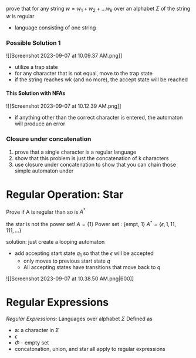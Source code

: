 prove that for any string $w=w_1+w_2+...w_k$ over an alphabet $\Sigma$ of the string $w$ is regular
- language consisting of one string
### Possible Solution 1
![[Screenshot 2023-09-07 at 10.09.37 AM.png]]
- utilize a trap state
- for any character that is not equal, move to the trap state
- if the string reaches wk (and no more), the accept state will be reached

#### This Solution with NFAs
![[Screenshot 2023-09-07 at 10.12.39 AM.png]]

- if anything other than the correct character is entered, the automaton will produce an error

### Closure under concatenation
1. prove that a single character is a regular language
2. show that this problem is just the concatenation of k characters
3. use closure under concatenation to show that you can chain those simple automaton under


# Regular Operation: Star

Prove if A is regular than so is $A^*$ 

the star is not the power set!
$A = \{1\}$
Power set : {empt, 1}
$A^* = \{\epsilon, 1, 11, 111, ...\}$


solution: just create a looping automaton
- add accepting start state $q_1$ so that the $\epsilon$ will be accepted
	- only moves to previous start state $q$
	- All accepting states have transitions that move back to $q$

![[Screenshot 2023-09-07 at 10.38.50 AM.png|600]]


# Regular Expressions
*Regular Expressions:* Languages over alphabet $\Sigma$
Defined as
- a: a character in $\Sigma$
- $\epsilon$
- $\Phi$ - empty set
- concatonation, union, and star all apply to regular expressions